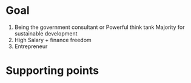 # Goal
1. Being the government consultant or Powerful think tank
	Majority for sustainable development
2. High Salary + finance freedom
3. Entrepreneur 


# Supporting points

<!--stackedit_data:
eyJoaXN0b3J5IjpbLTE4MzkyMTQxOTYsLTE4OTM5MDA2ODNdfQ
==
-->